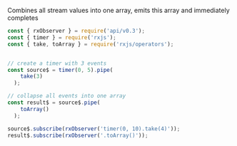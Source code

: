 <!--
name:		
title:		toArray
pageTitle:	RxJS toArray operator example + marble diagram
desc:		
docsUrl:	https://rxjs.dev/api/operators/toArray
-->

Combines all stream values into one array, emits this array and immediately completes

```js
const { rxObserver } = require('api/v0.3');
const { timer } = require('rxjs');
const { take, toArray } = require('rxjs/operators');


// create a timer with 3 events
const source$ = timer(0, 5).pipe(
    take(3)
  );

// collapse all events into one array
const result$ = source$.pipe(
    toArray()
  );

source$.subscribe(rxObserver('timer(0, 10).take(4)'));
result$.subscribe(rxObserver('.toArray()'));

```
